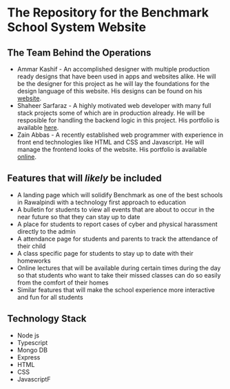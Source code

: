 # The Repository for the Benchmark School System Website

## The Team Behind the Operations

- Ammar Kashif - An accomplished designer with multiple production ready designs that have been used in apps and websites alike. He will be the designer for this project as he will lay the foundations for the design language of this website. His designs can be found on his [website](https://ammaros.github.io/Portfolio/).
- Shaheer Sarfaraz - A highly motivated web developer with many full stack projects some of which are in production already. He will be resposible for handling the backend logic in this project. His portfolio is available [here](https://dakheera47.github.io/portfolio/).
- Zain Abbas - A recently established web programmer with experience in front end technologies like HTML and CSS and Javascript. He will manage the frontend looks of the website. His portfolio is available [online](https://zayn4700.github.io/Portfolio-Website/).

## Features that will *likely* be included

- A landing page which will solidify Benchmark as one of the best schools in Rawalpindi with a technology first approach to education
- A bulletin for students to view all events that are about to occur in the near future so that they can stay up to date
- A place for students to report cases of cyber and physical harassment directly to the admin
- A attendance page for students and parents to track the attendance of their child
- A class specific page for students to stay up to date with their homeworks
- Online lectures that will be available during certain times during the day so that students who want to take their missed classes can do so easily from the comfort of their homes
- Similar features that will make the school experience more interactive and fun for all students

## Technology Stack

- Node js
- Typescript
- Mongo DB
- Express
- HTML
- CSS
- JavascriptF